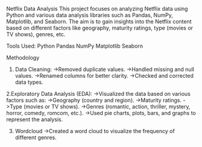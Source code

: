 Netflix Data Analysis
This project focuses on analyzing Netflix data using Python and various data analysis libraries such as Pandas, NumPy, Matplotlib, and Seaborn.
The aim is to gain insights into the Netflix content based on different factors like geography, maturity ratings, type (movies or TV shows), genres, etc.

Tools Used:
Python
Pandas
NumPy
Matplotlib
Seaborn

Methodology
1. Data Cleaning:
->Removed duplicate values.
->Handled missing and null values.
->Renamed columns for better clarity.
->Checked and corrected data types.

2.Exploratory Data Analysis (EDA):
 ->Visualized the data based on various factors such as:
 ->Geography (country and region).
 ->Maturity ratings.
 ->Type (movies or TV shows).
 ->Genres (romantic, action, thriller, mystery, horror, comedy, romcom, etc.).
 ->Used pie charts, plots, bars, and graphs to represent the analysis.

3. Wordcloud
->Created a word cloud to visualize the frequency of different genres.

